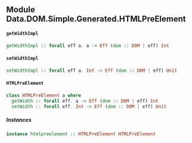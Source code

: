 ## Module Data.DOM.Simple.Generated.HTMLPreElement

#### `getWidthImpl`

``` purescript
getWidthImpl :: forall eff a. a -> Eff (dom :: DOM | eff) Int
```

#### `setWidthImpl`

``` purescript
setWidthImpl :: forall eff a. Int -> Eff (dom :: DOM | eff) Unit
```

#### `HTMLPreElement`

``` purescript
class HTMLPreElement a where
  getWidth :: forall eff. a -> Eff (dom :: DOM | eff) Int
  setWidth :: forall eff. Int -> Eff (dom :: DOM | eff) Unit
```

##### Instances
``` purescript
instance htmlpreelement :: HTMLPreElement HTMLPreElement
```


